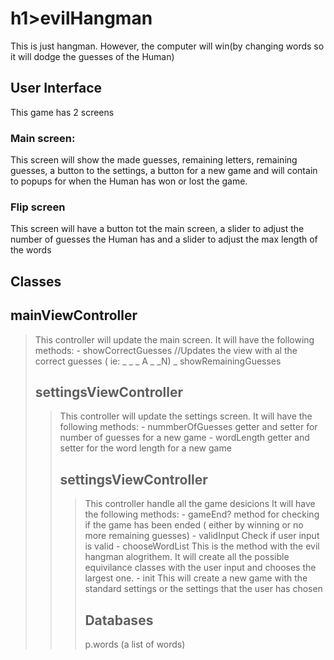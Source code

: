 h1>evilHangman</h1>
===========
<p>This is just hangman. However, the computer will win(by changing words so it will dodge the guesses of the Human)</p>


<h2>User Interface</h2>
<p>This game has 2 screens</p>

<h3>Main screen:</h3>
<p>This screen will show the made guesses, remaining letters, remaining guesses, a button to the settings, a button for a new game and will contain to popups for when the Human has won or lost the game.</p>


<h3>Flip screen</h3>
<p>This screen will have a button tot the main screen, a slider to adjust the number of guesses the Human has and a slider to adjust the max length of the words</p>

<h2>Classes</h2>

  <h2>mainViewController</h2>
  <blockquote>
    This controller will update the main screen.
    It will have the following methods:
 	- showCorrectGuesses //Updates the view with al the correct guesses ( ie:  _ _ _ A _ _N)
    _ showRemainingGuesses
	
   <h2>settingsViewController</h2>
   <blockquote>
    This controller will update the settings screen.
    It will have the following methods:
    - nummberOfGuesses getter and setter for number of guesses for a new game
    - wordLength getter and setter for the word length for a new game

   <h2>settingsViewController</h2>
   <blockquote>
    This controller handle all the game desicions
     It will have the following methods:
     - gameEnd? method for checking if the game has been ended ( either by winning or no more remaining guesses)
     - validInput Check if user input is valid
     - chooseWordList  This is the method with the evil hangman alogrithem. It will create all the possible equivilance classes with the user input and chooses the largest one.
     - init  This will create a new game with the standard settings or the settings that the user has chosen

<h2>Databases</h2>
p.words (a list of words)
